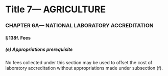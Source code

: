 
# Title 7— AGRICULTURE
### CHAPTER 6A— NATIONAL LABORATORY ACCREDITATION
#### § 138f. Fees
##### (e) Appropriations prerequisite

No fees collected under this section may be used to offset the cost of laboratory accreditation without appropriations made under subsection (f).
